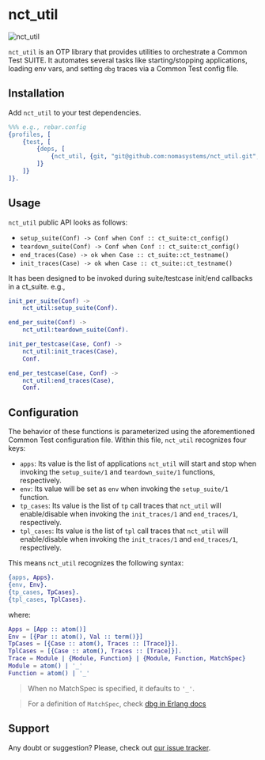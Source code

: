 # nct_util
![nct_util](https://github.com/nomasystems/nct_util/actions/workflows/build.yml/badge.svg)

`nct_util` is an OTP library that provides utilities to orchestrate a Common Test SUITE. It automates several tasks like starting/stopping applications, loading env vars, and setting `dbg` traces via a Common Test config file.

## Installation

Add `nct_util` to your test dependencies.

```erl
%%% e.g., rebar.config
{profiles, [
    {test, [
        {deps, [
            {nct_util, {git, "git@github.com:nomasystems/nct_util.git", {tag, "1.0.0"}}}
        ]}
    ]}
]}.
```

## Usage

`nct_util` public API looks as follows:
- `setup_suite(Conf) -> Conf when Conf :: ct_suite:ct_config()`
- `teardown_suite(Conf) -> Conf when Conf :: ct_suite:ct_config()`
- `end_traces(Case) -> ok when Case :: ct_suite::ct_testname()`
- `init_traces(Case) -> ok when Case :: ct_suite::ct_testname()`

It has been designed to be invoked during suite/testcase init/end callbacks in a ct_suite. e.g.,
```erl
init_per_suite(Conf) ->
    nct_util:setup_suite(Conf).

end_per_suite(Conf) ->
    nct_util:teardown_suite(Conf).

init_per_testcase(Case, Conf) ->
    nct_util:init_traces(Case),
    Conf.

end_per_testcase(Case, Conf) ->
    nct_util:end_traces(Case),
    Conf.
```

## Configuration

The behavior of these functions is parameterized using the aforementioned Common Test configuration file. Within this file, `nct_util` recognizes four keys:

- `apps`: Its value is the list of applications `nct_util` will start and stop when invoking the `setup_suite/1` and `teardown_suite/1` functions, respectively.
- `env`: Its value will be set as `env` when invoking the `setup_suite/1` function.
- `tp_cases`: Its value is the list of `tp` call traces that `nct_util` will enable/disable when invoking the `init_traces/1` and `end_traces/1`, respectively.
- `tpl_cases`: Its value is the list of `tpl` call traces that `nct_util` will enable/disable when invoking the `init_traces/1` and `end_traces/1`, respectively.

This means `nct_util` recognizes the following syntax:
```erl
{apps, Apps}.
{env, Env}.
{tp_cases, TpCases}.
{tpl_cases, TplCases}.
```
where:
```erl
Apps = [App :: atom()]
Env = [{Par :: atom(), Val :: term()}]
TpCases = [{Case :: atom(), Traces :: [Trace]}].
TplCases = [{Case :: atom(), Traces :: [Trace]}].
Trace = Module | {Module, Function} | {Module, Function, MatchSpec}
Module = atom() | '_'
Function = atom() | '_'
```
> When no MatchSpec is specified, it defaults to `'_'`.

> For a definition of `MatchSpec`, check [dbg in Erlang docs](https://www.erlang.org/doc/man/dbg.html)

## Support

Any doubt or suggestion? Please, check out [our issue tracker](https://github.com/nomasystems/nct_util/issues).
